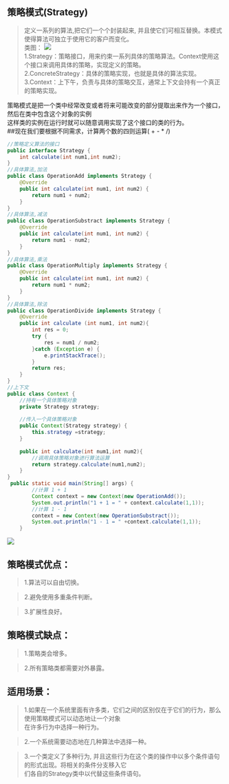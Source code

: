 ## 策略模式(Strategy)  
> 定义一系列的算法,把它们一个个封装起来, 并且使它们可相互替换。本模式使得算法可独立于使用它的客户而变化。  
类图：  ![](http://www.hubwiz.com/course/5710cb2e08ce8b3d3a1430f1/img/strategy.png)  
1.Strategy：策略接口，用来约束一系列具体的策略算法。Context使用这个接口来调用具体的策略，实现定义的策略。  
2.ConcreteStrategy：具体的策略实现，也就是具体的算法实现。  
3.Context：上下午，负责与具体的策略交互，通常上下文会持有一个真正的策略实现。  

策略模式是把一个类中经常改变或者将来可能改变的部分提取出来作为一个接口，然后在类中包含这个对象的实例  
这样类的实例在运行时就可以随意调用实现了这个接口的类的行为。  
##现在我们要根据不同需求，计算两个数的四则运算( + - * /)  
```Java  
//策略定义算法的接口
public interface Strategy {
    int calculate(int num1,int num2);
}
//具体算法,加法
public class OperationAdd implements Strategy {
    @Override
    public int calculate(int num1, int num2) {
        return num1 + num2;
    }
}
//具体算法,减法
public class OperationSubstract implements Strategy {
    @Override
    public int calculate(int num1, int num2) {
        return num1 - num2;
    }
}
//具体算法,乘法
public class OperationMultiply implements Strategy {
    @Override
    public int calculate(int num1, int num2) {
        return num1 * num2;
    }
}
//具体算法,除法
public class OperationDivide implements Strategy {
    @Override
    public int calculate (int num1, int num2){
        int res = 0;
        try {
            res = num1 / num2;
        }catch (Exception e) {
            e.printStackTrace();
        }
        return res;
    }
}
//上下文
public class Context {
    //持有一个具体策略对象
    private Strategy strategy;
 
    //传入一个具体策略对象
    public Context(Strategy strategy) {
        this.strategy =strategy;
    }
 
    public int calculate(int num1,int num2){
        //调用具体策略对象进行算法运算
        return strategy.calculate(num1,num2);
    }
}
 public static void main(String[] args) {
        //计算 1 + 1
        Context context = new Context(new OperationAdd());
        System.out.println("1 + 1 = " + context.calculate(1,1));
        //计算 1 - 1
        context = new Context(new OperationSubstract());
        System.out.println("1 - 1 = " +context.calculate(1,1));
    }
```   
![](http://www.hubwiz.com/course/5710cb2e08ce8b3d3a1430f1/img/tstrategy.png)  
## 策略模式优点：  
> 1.算法可以自由切换。  

> 2.避免使用多重条件判断。  

> 3.扩展性良好。  

## 策略模式缺点：  
> 1.策略类会增多。  

> 2.所有策略类都需要对外暴露。  

## 适用场景：  
>  1.如果在一个系统里面有许多类，它们之间的区别仅在于它们的行为，那么使用策略模式可以动态地让一个对象  
在许多行为中选择一种行为。  

> 2.一个系统需要动态地在几种算法中选择一种。  

> 3.一个类定义了多种行为, 并且这些行为在这个类的操作中以多个条件语句的形式出现。将相关的条件分支移入它  
们各自的Strategy类中以代替这些条件语句。
